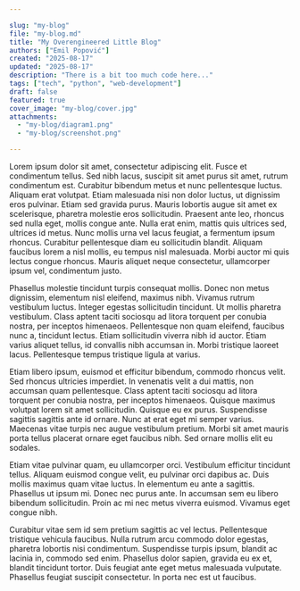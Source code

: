 ```yaml
---

slug: "my-blog"
file: "my-blog.md"
title: "My Overengineered Little Blog"
authors: ["Emil Popović"]
created: "2025-08-17"
updated: "2025-08-17"
description: "There is a bit too much code here..."
tags: ["tech", "python", "web-development"]
draft: false
featured: true
cover_image: "my-blog/cover.jpg"
attachments:
  - "my-blog/diagram1.png"
  - "my-blog/screenshot.png"

---
```


Lorem ipsum dolor sit amet, consectetur adipiscing elit. Fusce et condimentum tellus. Sed nibh lacus, suscipit sit amet purus sit amet, rutrum condimentum est. Curabitur bibendum metus et nunc pellentesque luctus. Aliquam erat volutpat. Etiam malesuada nisi non dolor luctus, ut dignissim eros pulvinar. Etiam sed gravida purus. Mauris lobortis augue sit amet ex scelerisque, pharetra molestie eros sollicitudin. Praesent ante leo, rhoncus sed nulla eget, mollis congue ante. Nulla erat enim, mattis quis ultrices sed, ultrices id metus. Nunc mollis urna vel lacus feugiat, a fermentum ipsum rhoncus. Curabitur pellentesque diam eu sollicitudin blandit. Aliquam faucibus lorem a nisl mollis, eu tempus nisl malesuada. Morbi auctor mi quis lectus congue rhoncus. Mauris aliquet neque consectetur, ullamcorper ipsum vel, condimentum justo.

Phasellus molestie tincidunt turpis consequat mollis. Donec non metus dignissim, elementum nisl eleifend, maximus nibh. Vivamus rutrum vestibulum luctus. Integer egestas sollicitudin tincidunt. Ut mollis pharetra vestibulum. Class aptent taciti sociosqu ad litora torquent per conubia nostra, per inceptos himenaeos. Pellentesque non quam eleifend, faucibus nunc a, tincidunt lectus. Etiam sollicitudin viverra nibh id auctor. Etiam varius aliquet tellus, id convallis nibh accumsan in. Morbi tristique laoreet lacus. Pellentesque tempus tristique ligula at varius.

Etiam libero ipsum, euismod et efficitur bibendum, commodo rhoncus velit. Sed rhoncus ultricies imperdiet. In venenatis velit a dui mattis, non accumsan quam pellentesque. Class aptent taciti sociosqu ad litora torquent per conubia nostra, per inceptos himenaeos. Quisque maximus volutpat lorem sit amet sollicitudin. Quisque eu ex purus. Suspendisse sagittis sagittis ante id ornare. Nunc at erat eget mi semper varius. Maecenas vitae turpis nec augue vestibulum pretium. Morbi sit amet mauris porta tellus placerat ornare eget faucibus nibh. Sed ornare mollis elit eu sodales.

Etiam vitae pulvinar quam, eu ullamcorper orci. Vestibulum efficitur tincidunt tellus. Aliquam euismod congue velit, eu pulvinar orci dapibus ac. Duis mollis maximus quam vitae luctus. In elementum eu ante a sagittis. Phasellus ut ipsum mi. Donec nec purus ante. In accumsan sem eu libero bibendum sollicitudin. Proin ac mi nec metus viverra euismod. Vivamus eget congue nibh.

Curabitur vitae sem id sem pretium sagittis ac vel lectus. Pellentesque tristique vehicula faucibus. Nulla rutrum arcu commodo dolor egestas, pharetra lobortis nisi condimentum. Suspendisse turpis ipsum, blandit ac lacinia in, commodo sed enim. Phasellus dolor sapien, gravida eu ex et, blandit tincidunt tortor. Duis feugiat ante eget metus malesuada vulputate. Phasellus feugiat suscipit consectetur. In porta nec est ut faucibus. 
